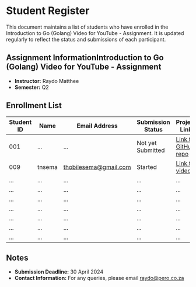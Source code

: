 # Student Register

This document maintains a list of students who have enrolled in the Introduction to Go (Golang) Video for YouTube - Assignment. It is updated regularly to reflect the status and submissions of each participant.

## Assignment InformationIntroduction to Go (Golang) Video for YouTube - Assignment
- **Instructor:** Raydo Matthee
- **Semester:** Q2

## Enrollment List

| Student ID | Name                | Email Address             | Submission Status | Project Link                                   |
|------------|---------------------|---------------------------|-------------------|------------------------------------------------|
| 001        | ...                 | ...                       | Not yet Submitted | [Link to GitHub repo](https://github.com)      |
| 009        | tnsema              | thobilesema@gmail.com     | Started           | [Link to video](https://drive.google.com/file/d/1Jl8i1bLx9qRCC36HcAGqxWH97oIGXRPA/view?usp=sharing)|
| ...        | ...                 | ...                       | ...               | ...                                            |
| ...        | ...                 | ...                       | ...               | ...                                            |
| ...        | ...                 | ...                       | ...               | ...                                            |
| ...        | ...                 | ...                       | ...               | ...                                            |
| ...        | ...                 | ...                       | ...               | ...                                            |
| ...        | ...                 | ...                       | ...               | ...                                            |
| ...        | ...                 | ...                       | ...               | ...                                            |

## Notes
- **Submission Deadline:** 30 April 2024
- **Contact Information:** For any queries, please email raydo@pero.co.za
